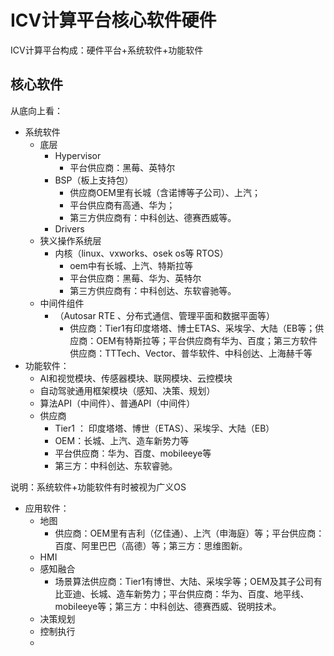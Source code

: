 # ICV计算平台核心软件硬件

ICV计算平台构成：硬件平台+系统软件+功能软件

## 核心软件

从底向上看：
- 系统软件
  - 底层
    - Hypervisor
      - 平台供应商：黑莓、英特尔
    - BSP（板上支持包）
      - 供应商OEM里有长城（含诺博等子公司）、上汽；
      - 平台供应商有高通、华为；
      - 第三方供应商有：中科创达、德赛西威等。
    - Drivers
  - 狭义操作系统层
    - 内核（linux、vxworks、osek os等 RTOS）
      - oem中有长城、上汽、特斯拉等
      - 平台供应商：黑莓、华为、英特尔
      - 第三方供应商有：中科创达、东软睿驰等。
  - 中间件组件
    - （Autosar RTE 、分布式通信、管理平面和数据平面等）
      - 供应商：Tier1有印度塔塔、博士ETAS、采埃孚、大陆（EB等；供应商：OEM有特斯拉等；平台供应商有华为、百度；第三方软件供应商：TTTech、Vector、普华软件、中科创达、上海赫千等
- 功能软件：
  - AI和视觉模块、传感器模块、联网模块、云控模块
  - 自动驾驶通用框架模块（感知、决策、规划）
  - 算法API（中间件）、普通API（中间件）
  - 供应商
    - Tier1 ： 印度塔塔、博世（ETAS）、采埃孚、大陆（EB）
    - OEM：长城、上汽、造车新势力等
    - 平台供应商：华为、百度、mobileeye等
    - 第三方：中科创达、东软睿驰。

说明：系统软件+功能软件有时被视为广义OS

- 应用软件：
  - 地图
    - 供应商：OEM里有吉利（亿佳通）、上汽（申海庭）等；平台供应商：百度、阿里巴巴（高德）等；第三方：思维图新。
  - HMI
  - 感知融合
    - 场景算法供应商：Tier1有博世、大陆、采埃孚等；OEM及其子公司有比亚迪、长城、造车新势力；平台供应商：华为、百度、地平线、mobileeye等；第三方：中科创达、德赛西威、锐明技术。
  - 决策规划
  - 控制执行
  - 

